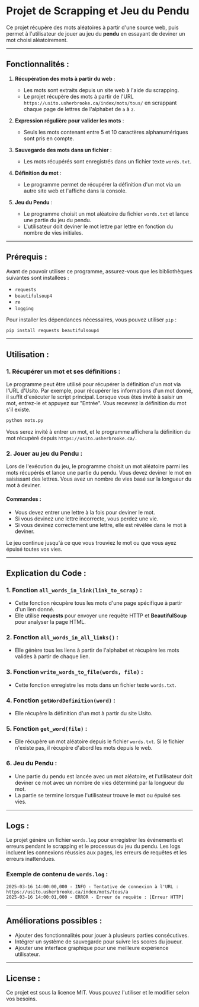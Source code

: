 # **Projet de Scrapping et Jeu du Pendu**

Ce projet récupère des mots aléatoires à partir d'une source web, puis permet à l'utilisateur de jouer au jeu du **pendu** en essayant de deviner un mot choisi aléatoirement.

---

## **Fonctionnalités :**

1. **Récupération des mots à partir du web** :
   - Les mots sont extraits depuis un site web à l'aide du scrapping.
   - Le projet récupère des mots à partir de l'URL `https://usito.usherbrooke.ca/index/mots/tous/` en scrappant chaque page de lettres de l'alphabet de `a` à `z`.

2. **Expression régulière pour valider les mots** :
   - Seuls les mots contenant entre 5 et 10 caractères alphanumériques sont pris en compte.

3. **Sauvegarde des mots dans un fichier** :
   - Les mots récupérés sont enregistrés dans un fichier texte `words.txt`.

4. **Définition du mot** :
   - Le programme permet de récupérer la définition d'un mot via un autre site web et l'affiche dans la console.

5. **Jeu du Pendu** :
   - Le programme choisit un mot aléatoire du fichier `words.txt` et lance une partie du jeu du pendu.
   - L'utilisateur doit deviner le mot lettre par lettre en fonction du nombre de vies initiales.

---

## **Prérequis** :

Avant de pouvoir utiliser ce programme, assurez-vous que les bibliothèques suivantes sont installées :

- `requests`
- `beautifulsoup4`
- `re`
- `logging`

Pour installer les dépendances nécessaires, vous pouvez utiliser `pip` :

```bash
pip install requests beautifulsoup4
```

---

## **Utilisation** :

### **1. Récupérer un mot et ses définitions** :

Le programme peut être utilisé pour récupérer la définition d'un mot via l'URL d'Usito. Par exemple, pour récupérer les informations d'un mot donné, il suffit d'exécuter le script principal. Lorsque vous êtes invité à saisir un mot, entrez-le et appuyez sur "Entrée". Vous recevrez la définition du mot s'il existe.

```bash
python mots.py
```

Vous serez invité à entrer un mot, et le programme affichera la définition du mot récupéré depuis `https://usito.usherbrooke.ca/`.

### **2. Jouer au jeu du Pendu** :

Lors de l'exécution du jeu, le programme choisit un mot aléatoire parmi les mots récupérés et lance une partie du pendu. Vous devez deviner le mot en saisissant des lettres. Vous avez un nombre de vies basé sur la longueur du mot à deviner.

#### Commandes :
- Vous devez entrer une lettre à la fois pour deviner le mot.
- Si vous devinez une lettre incorrecte, vous perdez une vie.
- Si vous devinez correctement une lettre, elle est révélée dans le mot à deviner.

Le jeu continue jusqu'à ce que vous trouviez le mot ou que vous ayez épuisé toutes vos vies.

---

## **Explication du Code** :

### **1. Fonction `all_words_in_link(link_to_scrap)`** :
   - Cette fonction récupère tous les mots d'une page spécifique à partir d'un lien donné.
   - Elle utilise **requests** pour envoyer une requête HTTP et **BeautifulSoup** pour analyser la page HTML.
   
### **2. Fonction `all_words_in_all_links()`** :
   - Elle génère tous les liens à partir de l'alphabet et récupère les mots valides à partir de chaque lien.

### **3. Fonction `write_words_to_file(words, file)`** :
   - Cette fonction enregistre les mots dans un fichier texte `words.txt`.

### **4. Fonction `getWordDefinition(word)`** :
   - Elle récupère la définition d'un mot à partir du site Usito.

### **5. Fonction `get_word(file)`** :
   - Elle récupère un mot aléatoire depuis le fichier `words.txt`. Si le fichier n'existe pas, il récupère d'abord les mots depuis le web.

### **6. Jeu du Pendu** :
   - Une partie du pendu est lancée avec un mot aléatoire, et l'utilisateur doit deviner ce mot avec un nombre de vies déterminé par la longueur du mot.
   - La partie se termine lorsque l'utilisateur trouve le mot ou épuisé ses vies.

---

## **Logs** :

Le projet génère un fichier `words.log` pour enregistrer les événements et erreurs pendant le scrapping et le processus du jeu du pendu. Les logs incluent les connexions réussies aux pages, les erreurs de requêtes et les erreurs inattendues.

### Exemple de contenu de `words.log` :
```
2025-03-16 14:00:00,000 - INFO - Tentative de connexion à l'URL : https://usito.usherbrooke.ca/index/mots/tous/a
2025-03-16 14:00:01,000 - ERROR - Erreur de requête : [Erreur HTTP]
```

---

## **Améliorations possibles** :

- Ajouter des fonctionnalités pour jouer à plusieurs parties consécutives.
- Intégrer un système de sauvegarde pour suivre les scores du joueur.
- Ajouter une interface graphique pour une meilleure expérience utilisateur.

---

## **License** :

Ce projet est sous la licence MIT. Vous pouvez l'utiliser et le modifier selon vos besoins.

